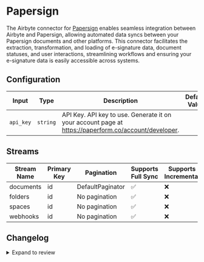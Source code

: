 # Papersign
The Airbyte connector for [Papersign](https://paperform.co/products/papersign/) enables seamless integration between Airbyte and Papersign, allowing automated data syncs between your Papersign documents and other platforms. This connector facilitates the extraction, transformation, and loading of e-signature data, document statuses, and user interactions, streamlining workflows and ensuring your e-signature data is easily accessible across systems.

## Configuration

| Input | Type | Description | Default Value |
|-------|------|-------------|---------------|
| `api_key` | `string` | API Key. API key to use. Generate it on your account page at https://paperform.co/account/developer. |  |

## Streams
| Stream Name | Primary Key | Pagination | Supports Full Sync | Supports Incremental |
|-------------|-------------|------------|---------------------|----------------------|
| documents | id | DefaultPaginator | ✅ |  ❌  |
| folders | id | No pagination | ✅ |  ❌  |
| spaces | id | No pagination | ✅ |  ❌  |
| webhooks | id | No pagination | ✅ |  ❌  |

## Changelog

<details>
  <summary>Expand to review</summary>

| Version          | Date              | Pull Request | Subject        |
|------------------|-------------------|--------------|----------------|
| 0.0.30 | 2025-07-26 | [63854](https://github.com/airbytehq/airbyte/pull/63854) | Update dependencies |
| 0.0.29 | 2025-07-19 | [63383](https://github.com/airbytehq/airbyte/pull/63383) | Update dependencies |
| 0.0.28 | 2025-07-12 | [63231](https://github.com/airbytehq/airbyte/pull/63231) | Update dependencies |
| 0.0.27 | 2025-07-05 | [62571](https://github.com/airbytehq/airbyte/pull/62571) | Update dependencies |
| 0.0.26 | 2025-06-28 | [62360](https://github.com/airbytehq/airbyte/pull/62360) | Update dependencies |
| 0.0.25 | 2025-06-21 | [61882](https://github.com/airbytehq/airbyte/pull/61882) | Update dependencies |
| 0.0.24 | 2025-06-14 | [60481](https://github.com/airbytehq/airbyte/pull/60481) | Update dependencies |
| 0.0.23 | 2025-05-10 | [60106](https://github.com/airbytehq/airbyte/pull/60106) | Update dependencies |
| 0.0.22 | 2025-05-03 | [59457](https://github.com/airbytehq/airbyte/pull/59457) | Update dependencies |
| 0.0.21 | 2025-04-27 | [59072](https://github.com/airbytehq/airbyte/pull/59072) | Update dependencies |
| 0.0.20 | 2025-04-19 | [58488](https://github.com/airbytehq/airbyte/pull/58488) | Update dependencies |
| 0.0.19 | 2025-04-12 | [57887](https://github.com/airbytehq/airbyte/pull/57887) | Update dependencies |
| 0.0.18 | 2025-04-05 | [57351](https://github.com/airbytehq/airbyte/pull/57351) | Update dependencies |
| 0.0.17 | 2025-03-29 | [56723](https://github.com/airbytehq/airbyte/pull/56723) | Update dependencies |
| 0.0.16 | 2025-03-22 | [56207](https://github.com/airbytehq/airbyte/pull/56207) | Update dependencies |
| 0.0.15 | 2025-03-08 | [55558](https://github.com/airbytehq/airbyte/pull/55558) | Update dependencies |
| 0.0.14 | 2025-03-01 | [55003](https://github.com/airbytehq/airbyte/pull/55003) | Update dependencies |
| 0.0.13 | 2025-02-23 | [54608](https://github.com/airbytehq/airbyte/pull/54608) | Update dependencies |
| 0.0.12 | 2025-02-15 | [53949](https://github.com/airbytehq/airbyte/pull/53949) | Update dependencies |
| 0.0.11 | 2025-02-08 | [53463](https://github.com/airbytehq/airbyte/pull/53463) | Update dependencies |
| 0.0.10 | 2025-02-01 | [53020](https://github.com/airbytehq/airbyte/pull/53020) | Update dependencies |
| 0.0.9 | 2025-01-25 | [52507](https://github.com/airbytehq/airbyte/pull/52507) | Update dependencies |
| 0.0.8 | 2025-01-18 | [51881](https://github.com/airbytehq/airbyte/pull/51881) | Update dependencies |
| 0.0.7 | 2025-01-11 | [51316](https://github.com/airbytehq/airbyte/pull/51316) | Update dependencies |
| 0.0.6 | 2024-12-28 | [50691](https://github.com/airbytehq/airbyte/pull/50691) | Update dependencies |
| 0.0.5 | 2024-12-21 | [50272](https://github.com/airbytehq/airbyte/pull/50272) | Update dependencies |
| 0.0.4 | 2024-12-14 | [49696](https://github.com/airbytehq/airbyte/pull/49696) | Update dependencies |
| 0.0.3 | 2024-12-12 | [49361](https://github.com/airbytehq/airbyte/pull/49361) | Update dependencies |
| 0.0.2 | 2024-12-11 | [49105](https://github.com/airbytehq/airbyte/pull/49105) | Starting with this version, the Docker image is now rootless. Please note that this and future versions will not be compatible with Airbyte versions earlier than 0.64 |
| 0.0.1 | 2024-11-08 | | Initial release by [@parthiv11](https://github.com/parthiv11) via Connector Builder |

</details>
